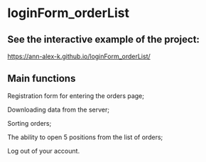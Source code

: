 # loginForm_orderList

## See the interactive example of the project:

https://ann-alex-k.github.io/loginForm_orderList/

## Main functions

Registration form for entering the orders page;

Downloading data from the server;

Sorting orders;

The ability to open 5 positions from the list of orders;

Log out of your account.